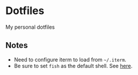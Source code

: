 # Dotfiles

My personal dotfiles

## Notes

- Need to configure iterm to load from `~/.iterm`.
- Be sure to set `fish` as the default shell. See [here](https://stackoverflow.com/questions/453236/how-to-set-my-default-shell-on-mac).
